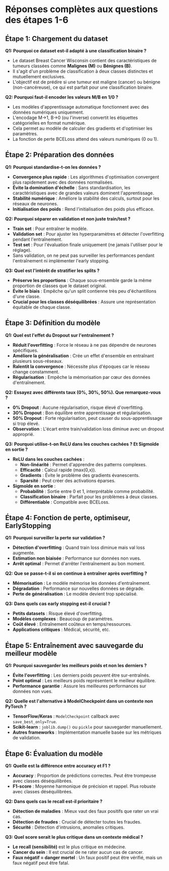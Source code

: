 # Réponses complètes aux questions des étapes 1-6

## Étape 1: Chargement du dataset

**Q1: Pourquoi ce dataset est-il adapté à une classification binaire ?**
- Le dataset Breast Cancer Wisconsin contient des caractéristiques de tumeurs classées comme **Malignes (M)** ou **Bénignes (B)**.
- Il s'agit d'un problème de classification à deux classes distinctes et mutuellement exclusives.
- L'objectif est de prédire si une tumeur est maligne (cancer) ou bénigne (non-cancéreuse), ce qui est parfait pour une classification binaire.

**Q2: Pourquoi faut-il encoder les valeurs M/B en 1/0 ?**
- Les modèles d'apprentissage automatique fonctionnent avec des données numériques uniquement.
- L'encodage M→1, B→0 (ou l'inverse) convertit les étiquettes catégorielles en format numérique.
- Cela permet au modèle de calculer des gradients et d'optimiser les paramètres.
- La fonction de perte BCELoss attend des valeurs numériques (0 ou 1).

## Étape 2: Préparation des données

**Q1: Pourquoi standardise-t-on les données ?**
- **Convergence plus rapide** : Les algorithmes d'optimisation convergent plus rapidement avec des données normalisées.
- **Évite la domination d'échelle** : Sans standardisation, les caractéristiques avec de grandes valeurs dominent l'apprentissage.
- **Stabilité numérique** : Améliore la stabilité des calculs, surtout pour les réseaux de neurones.
- **Initialisation des poids** : Rend l'initialisation des poids plus efficace.

**Q2: Pourquoi séparer en validation et non juste train/test ?**
- **Train set** : Pour entraîner le modèle.
- **Validation set** : Pour ajuster les hyperparamètres et détecter l'overfitting pendant l'entraînement.
- **Test set** : Pour l'évaluation finale uniquement (ne jamais l'utiliser pour le réglage).
- Sans validation, on ne peut pas surveiller les performances pendant l'entraînement ni implémenter l'early stopping.

**Q3: Quel est l'intérêt de stratifier les splits ?**
- **Préserve les proportions** : Chaque sous-ensemble garde la même proportion de classes que le dataset original.
- **Évite le biais** : Empêche qu'un split contienne très peu d'échantillons d'une classe.
- **Crucial pour les classes déséquilibrées** : Assure une représentation équitable de chaque classe.

## Étape 3: Définition du modèle

**Q1: Quel est l'effet du Dropout sur l'entraînement ?**
- **Réduit l'overfitting** : Force le réseau à ne pas dépendre de neurones spécifiques.
- **Améliore la généralisation** : Crée un effet d'ensemble en entraînant plusieurs sous-réseaux.
- **Ralentit la convergence** : Nécessite plus d'époques car le réseau change constamment.
- **Régularisation** : Empêche la mémorisation par cœur des données d'entraînement.

**Q2: Essayez avec différents taux (0%, 30%, 50%). Que remarquez-vous ?**
- **0% Dropout** : Aucune régularisation, risque élevé d'overfitting.
- **30% Dropout** : Bon équilibre entre apprentissage et régularisation.
- **50% Dropout** : Forte régularisation, peut causer du sous-apprentissage si trop élevé.
- **Observation** : L'écart entre train/validation loss diminue avec un dropout approprié.

**Q3: Pourquoi utilise-t-on ReLU dans les couches cachées ? Et Sigmoïde en sortie ?**
- **ReLU dans les couches cachées** :
  - **Non-linéarité** : Permet d'apprendre des patterns complexes.
  - **Efficacité** : Calcul rapide (max(0,x)).
  - **Gradients** : Évite le problème des gradients évanescents.
  - **Sparsité** : Peut créer des activations éparses.
- **Sigmoïde en sortie** :
  - **Probabilité** : Sortie entre 0 et 1, interprétable comme probabilité.
  - **Classification binaire** : Parfait pour les problèmes à deux classes.
  - **Différentiable** : Compatible avec BCELoss.

## Étape 4: Fonction de perte, optimiseur, EarlyStopping

**Q1: Pourquoi surveiller la perte sur validation ?**
- **Détection d'overfitting** : Quand train loss diminue mais val loss augmente.
- **Estimation non biaisée** : Performance sur données non vues.
- **Arrêt optimal** : Permet d'arrêter l'entraînement au bon moment.

**Q2: Que se passe-t-il si on continue à entraîner après overfitting ?**
- **Mémorisation** : Le modèle mémorise les données d'entraînement.
- **Dégradation** : Performance sur nouvelles données se dégrade.
- **Perte de généralisation** : Le modèle devient trop spécialisé.

**Q3: Dans quels cas early stopping est-il crucial ?**
- **Petits datasets** : Risque élevé d'overfitting.
- **Modèles complexes** : Beaucoup de paramètres.
- **Coût élevé** : Entraînement coûteux en temps/ressources.
- **Applications critiques** : Médical, sécurité, etc.

## Étape 5: Entraînement avec sauvegarde du meilleur modèle

**Q1: Pourquoi sauvegarder les meilleurs poids et non les derniers ?**
- **Évite l'overfitting** : Les derniers poids peuvent être sur-entraînés.
- **Point optimal** : Les meilleurs poids représentent le meilleur équilibre.
- **Performance garantie** : Assure les meilleures performances sur données non vues.

**Q2: Quelle est l'alternative à ModelCheckpoint dans un contexte non PyTorch ?**
- **TensorFlow/Keras** : `ModelCheckpoint` callback avec `save_best_only=True`.
- **Scikit-learn** : `joblib.dump()` ou `pickle` pour sauvegarder manuellement.
- **Autres frameworks** : Implémentation manuelle basée sur les métriques de validation.

## Étape 6: Évaluation du modèle

**Q1: Quelle est la différence entre accuracy et F1 ?**
- **Accuracy** : Proportion de prédictions correctes. Peut être trompeuse avec classes déséquilibrées.
- **F1-score** : Moyenne harmonique de précision et rappel. Plus robuste avec classes déséquilibrées.

**Q2: Dans quels cas le recall est-il prioritaire ?**
- **Détection de maladies** : Mieux vaut des faux positifs que rater un vrai cas.
- **Détection de fraudes** : Crucial de détecter toutes les fraudes.
- **Sécurité** : Détection d'intrusions, anomalies critiques.

**Q3: Quel score serait le plus critique dans un contexte médical ?**
- **Le recall (sensibilité)** est le plus critique en médecine.
- **Cancer du sein** : Il est crucial de ne rater aucun cas de cancer.
- **Faux négatif = danger mortel** : Un faux positif peut être vérifié, mais un faux négatif peut être fatal.
